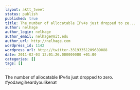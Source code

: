 ```yaml
---
layout: aktt_tweet
status: publish
published: true
title: The number of allocatable IPv4s just dropped to ze...
author: nelhage
author_login: nelhage
author_email: nelhage@mit.edu
author_url: http://nelhage.com
wordpress_id: 1142
wordpress_url: http://twitter-33193351209689088
date: 2011-02-03 12:01:26.000000000 +01:00
categories: []
tags: []
---
```

The number of allocatable IPv4s just dropped to zero. #yodawgiheardyoulikenat
